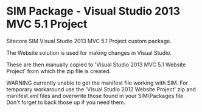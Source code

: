 SIM Package - Visual Studio 2013 MVC 5.1 Project
================================================

Sitecore SIM Visual Studio 2013 MVC 5.1 Project custom package.

The Website solution is used for making changes in Visual Studio.

These are then manually copied to 'Visual Studio 2013 MVC 5.1 Website Project' from which the zip file is created.

WARNING currently unable to get the manifest file working with SIM. For temporary workaround use the 'Visual Studio 2012 Website Project' zip and manifest.xml files and overwrite those found in your SIM\Packages file. Don't forget to back those up if you need them.
